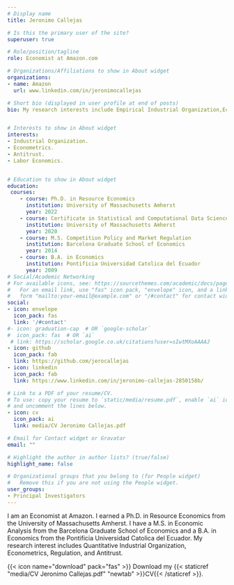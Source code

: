 ```yaml
---
# Display name
title: Jeronimo Callejas

# Is this the primary user of the site?
superuser: true

# Role/position/tagline
role: Economist at Amazon.com

# Organizations/Affiliations to show in About widget
organizations:
- name: Amazon
  url: www.linkedin.com/in/jeronimocallejas

# Short bio (displayed in user profile at end of posts)
bio: My research interests include Empirical Industrial Organization,Econometrics, Regulation, Antitrust and Labor Economics.


# Interests to show in About widget
interests:
- Industrial Organization.
- Econometrics.
- Antitrust.
- Labor Economics.


# Education to show in About widget
education:
 courses:
    - course: Ph.D. in Resource Economics
      institution: University of Massachusetts Amherst
      year: 2022
    - course: Certificate in Statistical and Computational Data Science
      institution: University of Massachusetts Amherst
      year: 2020
    - course: M.S. Competition Policy and Market Regulation
      institution: Barcelona Graduate School of Economics
      year: 2014
    - course: B.A. in Economics
      institution: Pontificia Universidad Catolica del Ecuador
      year: 2009
# Social/Academic Networking
# For available icons, see: https://sourcethemes.com/academic/docs/page-builder/#icons
#   For an email link, use "fas" icon pack, "envelope" icon, and a link in the
#   form "mailto:your-email@example.com" or "/#contact" for contact widget.
social:
- icon: envelope
  icon_pack: fas
  link: '/#contact'
#- icon: graduation-cap  # OR `google-scholar`
#  icon_pack: fas  # OR `ai`
 # link: https://scholar.google.co.uk/citations?user=sIwtMXoAAAAJ
- icon: github
  icon_pack: fab
  link: https://github.com/jerocallejas
- icon: linkedin
  icon_pack: fab
  link: https://www.linkedin.com/in/jeronimo-callejas-2850158b/

# Link to a PDF of your resume/CV.
# To use: copy your resume to `static/media/resume.pdf`, enable `ai` icons in `params.toml`, 
# and uncomment the lines below.
- icon: cv
  icon_pack: ai
  link: media/CV Jeronimo Callejas.pdf

# Email for Contact widget or Gravatar
email: ""

# Highlight the author in author lists? (true/false)
highlight_name: false

# Organizational groups that you belong to (for People widget)
#   Remove this if you are not using the People widget.
user_groups:
- Principal Investigators
---
```


I am an Economist at Amazon. I earned a Ph.D. in Resource Economics from the University of Massachusetts Amherst. I have a M.S. in Economic Analysis from the Barcelona Graduate School of Economics and a B.A. in Economics from the Pontificia Universidad Catolica del Ecuador. My research interest includes Quantitative Industrial Organization, Econometrics, Regulation, and Antitrust.

{{< icon name="download" pack="fas" >}} Download my {{< staticref "media/CV Jeronimo Callejas.pdf" "newtab" >}}CV{{< /staticref >}}.
